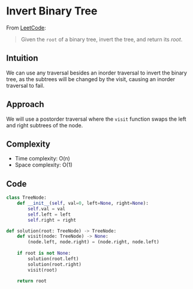 # Invert Binary Tree

From [LeetCode](https://leetcode.com/problems/invert-binary-tree/):

> Given the `root` of a binary tree, invert the tree, and return its *root*.

## Intuition

We can use any traversal besides an inorder traversal to invert the binary tree, as the subtrees will be changed by the visit, causing an inorder traversal to fail.

## Approach

We will use a postorder traversal where the `visit` function swaps the left and right subtrees of the node.

## Complexity

- Time complexity: O(n)
- Space complexity: O(1)

## Code

```python
class TreeNode:
    def __init__(self, val=0, left=None, right=None):
        self.val = val
        self.left = left
        self.right = right

def solution(root: TreeNode) -> TreeNode:
    def visit(node: TreeNode) -> None:
        (node.left, node.right) = (node.right, node.left)
    
    if root is not None:
        solution(root.left)
        solution(root.right)
        visit(root)

    return root
```